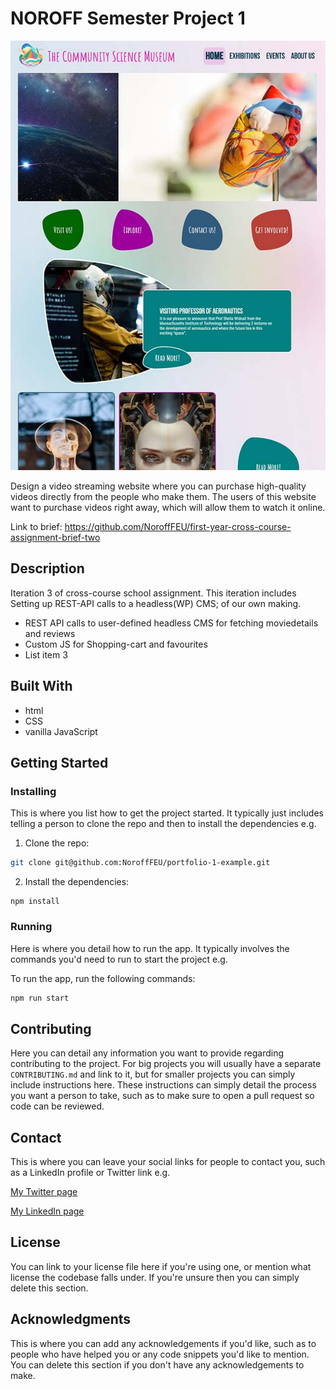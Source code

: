 # NOROFF Semester Project 1

![image](https://github.com/stiansame/CSM-SemesterProject-1/blob/main/images/gitAsset/project2.jpg)

Design a video streaming website where you can purchase high-quality videos directly from the people who make them. The users of this website want to purchase videos right away, which will allow them to watch it online.

Link to brief: https://github.com/NoroffFEU/first-year-cross-course-assignment-brief-two

## Description

Iteration 3 of cross-course school assignment. This iteration includes Setting up REST-API calls to a headless(WP) CMS; of our own making.

-   REST API calls to user-defined headless CMS for fetching moviedetails and reviews
-   Custom JS for Shopping-cart and favourites
-   List item 3

## Built With

-   html
-   CSS
-   vanilla JavaScript

## Getting Started

### Installing

This is where you list how to get the project started. It typically just includes telling a person to clone the repo and then to install the dependencies e.g.

1. Clone the repo:

```bash
git clone git@github.com:NoroffFEU/portfolio-1-example.git
```

2. Install the dependencies:

```
npm install
```

### Running

Here is where you detail how to run the app. It typically involves the commands you'd need to run to start the project e.g.

To run the app, run the following commands:

```bash
npm run start
```

## Contributing

Here you can detail any information you want to provide regarding contributing to the project. For big projects you will usually have a separate `CONTRIBUTING.md` and link to it, but for smaller projects you can simply include instructions here. These instructions can simply detail the process you want a person to take, such as to make sure to open a pull request so code can be reviewed.

## Contact

This is where you can leave your social links for people to contact you, such as a LinkedIn profile or Twitter link e.g.

[My Twitter page](www.twitter.com)

[My LinkedIn page](www.linkedin.com)

## License

You can link to your license file here if you're using one, or mention what license the codebase falls under. If you're unsure then you can simply delete this section.

## Acknowledgments

This is where you can add any acknowledgements if you'd like, such as to people who have helped you or any code snippets you'd like to mention. You can delete this section if you don't have any acknowledgements to make.
